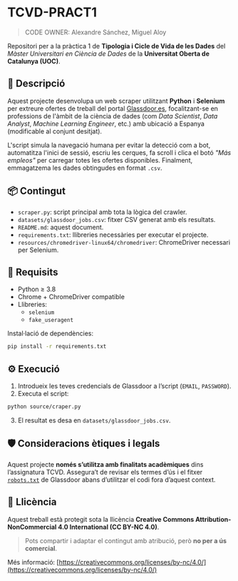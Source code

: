 # TCVD-PRACT1

> CODE OWNER: Alexandre Sánchez, Miguel Aloy

Repositori per a la pràctica 1 de **Tipologia i Cicle de Vida de les Dades** del *Màster Universitari en Ciència de Dades* de la **Universitat Oberta de Catalunya (UOC)**.

## 🧠 Descripció

Aquest projecte desenvolupa un web scraper utilitzant **Python** i **Selenium** per extreure ofertes de treball del portal [Glassdoor.es](https://www.glassdoor.es), focalitzant-se en professions de l'àmbit de la ciència de dades (com *Data Scientist*, *Data Analyst*, *Machine Learning Engineer*, etc.) amb ubicació a Espanya (modificable al conjunt desitjat).

L'script simula la navegació humana per evitar la detecció com a bot, automatitza l'inici de sessió, escriu les cerques, fa scroll i clica el botó *"Más empleos"* per carregar totes les ofertes disponibles. Finalment, emmagatzema les dades obtingudes en format `.csv`.

## 📦 Contingut

- `scraper.py`: script principal amb tota la lògica del crawler.
- `datasets/glassdoor_jobs.csv`: fitxer CSV generat amb els resultats.
- `README.md`: aquest document.
- `requirements.txt`: llibreries necessàries per executar el projecte.
- `resources/chromedriver-linux64/chromedriver`: ChromeDriver necessari per Selenium.

## 🔧 Requisits

- Python ≥ 3.8
- Chrome + ChromeDriver compatible
- Llibreries:
  - `selenium`
  - `fake_useragent`

Instal·lació de dependències:

```bash
pip install -r requirements.txt
```

## ⚙️ Execució

1. Introdueix les teves credencials de Glassdoor a l’script (`EMAIL`, `PASSWORD`).
2. Executa el script:

```bash
python source/craper.py
```

3. El resultat es desa en `datasets/glassdoor_jobs.csv`.

## 🛡️ Consideracions ètiques i legals

Aquest projecte **només s’utilitza amb finalitats acadèmiques** dins l’assignatura TCVD. Assegura’t de revisar els termes d’ús i el fitxer [`robots.txt`](https://www.glassdoor.es/robots.txt) de Glassdoor abans d’utilitzar el codi fora d’aquest context.

## 📄 Llicència

Aquest treball està protegit sota la llicència **Creative Commons Attribution-NonCommercial 4.0 International (CC BY-NC 4.0)**.

> Pots compartir i adaptar el contingut amb atribució, però **no per a ús comercial**.

Més informació: [https://creativecommons.org/licenses/by-nc/4.0/](https://creativecommons.org/licenses/by-nc/4.0/)
